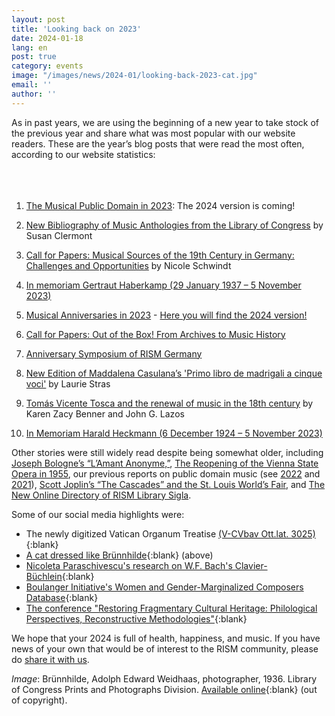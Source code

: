 ```yaml
---
layout: post
title: 'Looking back on 2023'
date: 2024-01-18
lang: en
post: true
category: events
image: "/images/news/2024-01/looking-back-2023-cat.jpg"
email: ''
author: ''
---
```


As in past years, we are using the beginning of a new year to take stock of the previous year and share what was most popular with our website readers. These are the year’s blog posts that were read the most often, according to our website statistics:
&nbsp;
&nbsp;  
&nbsp;  
&nbsp;  
&nbsp;
1. [The Musical Public Domain in 2023](/in_the_news/2023/02/14/public-domain-2023.html): The 2024 version is coming!    

2. [New Bibliography of Music Anthologies from the Library of Congress](/new_publications/2023/08/24/new-bibliography-music-anthologies-library-of-congress.html) by Susan Clermont 

3. [Call for Papers: Musical Sources of the 19th Century in Germany: Challenges and Opportunities](/events/2023/01/18/CfP-Munich-November-2023.html) by Nicole Schwindt

4. [In memoriam Gertraut Haberkamp (29 January 1937 – 5 November 2023)](/in_memoriam/2023/11/30/gertraut-haberkamp-in-memoriam.html) 

5. [Musical Anniversaries in 2023](/musical_anniversaries/2023/01/09/musical-anniversaries-in-2023.html) - [Here you will find the 2024 version!](/musical_anniversaries/2024/01/11/musical-anniversaries-in-2024.html)

6. [Call for Papers: Out of the Box! From Archives to Music History](/events/2023/04/20/Call-for-Papers-Out-of-the-box.html)

7. [Anniversary Symposium of RISM Germany](/events/2023/10/19/anniversary-symposium-rism-germany.html)

8. [New Edition of Maddalena Casulana’s 'Primo libro de madrigali a cinque voci'](/new_publications/2023/04/13/edition-casulana-libro-primo.html) by Laurie Stras

9. [Tomás Vicente Tosca and the renewal of music in the 18th century](/new_publications/2023/02/06/Tom%C3%A1s-Vicente-Tosca-and-the-renewal-of-music.html) by Karen Zacy Benner and John G. Lazos 

10. [In Memoriam Harald Heckmann (6 December 1924 – 5 November 2023)](/in_memoriam/2023/11/16/harald-heckmann-in-memoriam.html)

Other stories were still widely read despite being somewhat older, including [Joseph Bologne’s “L’Amant Anonyme,”](/new_publications/2020/12/07/joseph-bolognes-lamant-anonyme.html), [The Reopening of the Vienna State Opera in 1955](/musical_anniversaries/2020/11/05/the-reopening-of-the-vienna-state-opera-in-1955.html), our previous reports on public domain music (see [2022](/in_the_news/2022/01/20/the-musical-public-domain-in-2022.html) and [2021](/in_the_news/2021/02/22/public-domain-music-2021.html)), [Scott Joplin’s “The Cascades” and the St. Louis World’s Fair](/musical_anniversaries/2017/03/30/scott-joplins-the-cascades-and-the-st-louis-worlds.html), and [The New Online Directory of RISM Library Sigla](/new_at_rism/2021/06/17/new-online-directory-rism-library-sigla.html).  

Some of our social media highlights were:

- The newly digitized Vatican Organum Treatise [(V-CVbav Ott.lat. 3025)](https://digi.vatlib.it/view/MSS_Ott.lat.3025){:blank} 
- [A cat dressed like Brünnhilde](https://www.loc.gov/resource/ppmsca.83927/){:blank} (above) 
- [Nicoleta Paraschivescu's research on W.F. Bach's Clavier-Büchlein](https://youtu.be/bHmh22Zsb2Q?feature=shared){:blank}
- [Boulanger Initiative's Women and Gender-Marginalized Composers Database](https://www.boulangerinitiative.org/database/database-info){:blank}
- [The conference "Restoring Fragmentary Cultural Heritage: Philological Perspectives, Reconstructive Methodologies"](https://www.beniculturali.unipd.it/www/dbc-news/giornata-internazionale-di-studio-restoring-fragmentary-cultural-heritage-philological-perspectives-reconstructive-methodologies-3-magigo-2023-sala-sartori-palazzo-liviano/){:blank}

We hope that your 2024 is full of health, happiness, and music. If you have news of your own that would be of interest to the RISM community, please do [share it with us](/community/share-your-news.html). 

_Image_: Brünnhilde, Adolph Edward Weidhaas, photographer, 1936. Library of Congress Prints and Photographs Division. [Available online](https://www.loc.gov/resource/ppmsca.83927/){:blank} (out of copyright).
